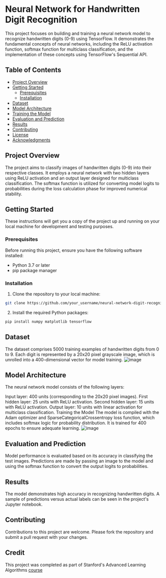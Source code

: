 # Neural Network for Handwritten Digit Recognition

This project focuses on building and training a neural network model to recognize handwritten digits (0-9) using TensorFlow. It demonstrates the fundamental concepts of neural networks, including the ReLU activation function, softmax function for multiclass classification, and the implementation of these concepts using TensorFlow's Sequential API.

## Table of Contents

- [Project Overview](#project-overview)
- [Getting Started](#getting-started)
  - [Prerequisites](#prerequisites)
  - [Installation](#installation)
- [Dataset](#dataset)
- [Model Architecture](#model-architecture)
- [Training the Model](#training-the-model)
- [Evaluation and Prediction](#evaluation-and-prediction)
- [Results](#results)
- [Contributing](#contributing)
- [License](#license)
- [Acknowledgments](#acknowledgments)

## Project Overview

The project aims to classify images of handwritten digits (0-9) into their respective classes. It employs a neural network with two hidden layers using ReLU activation and an output layer designed for multiclass classification. The softmax function is utilized for converting model logits to probabilities during the loss calculation phase for improved numerical stability.

## Getting Started

These instructions will get you a copy of the project up and running on your local machine for development and testing purposes.

### Prerequisites

Before running this project, ensure you have the following software installed:

- Python 3.7 or later
- pip package manager

### Installation

1. Clone the repository to your local machine:

```bash
git clone https://github.com/your_username/neural-network-digit-recognition.git
```

2. Install the required Python packages:

```py
pip install numpy matplotlib tensorflow
```

## Dataset
The dataset comprises 5000 training examples of handwritten digits from 0 to 9. Each digit is represented by a 20x20 pixel grayscale image, which is unrolled into a 400-dimensional vector for model training.
![image](https://github.com/AliesTaha/Neural-Network-Digit-Recognition/assets/103478551/0799d463-8139-4baa-b99c-2d4e2914a62f)

## Model Architecture
The neural network model consists of the following layers:

Input layer: 400 units (corresponding to the 20x20 pixel images).
First hidden layer: 25 units with ReLU activation.
Second hidden layer: 15 units with ReLU activation.
Output layer: 10 units with linear activation for multiclass classification.
Training the Model
The model is compiled with the Adam optimizer and SparseCategoricalCrossentropy loss function, which includes softmax logic for probability distribution. It is trained for 400 epochs to ensure adequate learning.
![image](https://github.com/AliesTaha/Neural-Network-Digit-Recognition/assets/103478551/5640dd37-0567-4f40-9a43-107447a4aaad)

## Evaluation and Prediction
Model performance is evaluated based on its accuracy in classifying the test images. Predictions are made by passing an image to the model and using the softmax function to convert the output logits to probabilities.

## Results
The model demonstrates high accuracy in recognizing handwritten digits. A sample of predictions versus actual labels can be seen in the project's Jupyter notebook.

## Contributing
Contributions to this project are welcome. Please fork the repository and submit a pull request with your changes.

## Credit
This project was completed as part of Stanford's Advanced Learning Algorithms [course](https://github.com/AliesTaha/Stanford-ML) 
